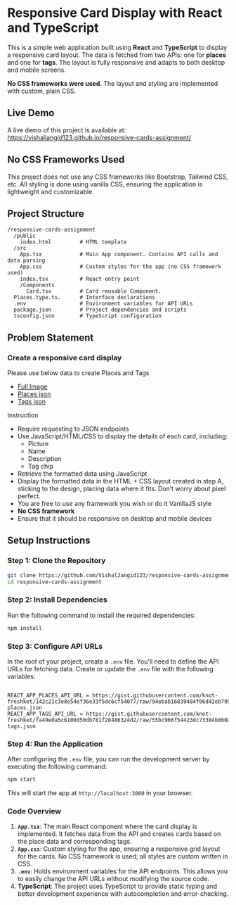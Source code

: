 # Responsive Card Display with React and TypeScript

This is a simple web application built using **React** and **TypeScript** to display a responsive card layout. The data is fetched from two APIs: one for **places** and one for **tags**. The layout is fully responsive and adapts to both desktop and mobile screens.

**No CSS frameworks were used**. The layout and styling are implemented with custom, plain CSS.


## Live Demo

A live demo of this project is available at: https://vishaljangid123.github.io/responsive-cards-assignment/



## No CSS Frameworks Used

This project does not use any CSS frameworks like Bootstrap, Tailwind CSS, etc. All styling is done using vanilla CSS, ensuring the application is lightweight and customizable.



## Project Structure

```
/responsive-cards-assignment
  /public
    index.html         # HTML template
  /src
    App.tsx            # Main App component. Contains API calls and data parsing
    App.css            # Custom styles for the app (no CSS framework used)
    index.tsx          # React entry point
    /Components
      Card.tsx         # Card reusable Component.
  Places.type.ts.      # Interface declarations
  .env                 # Environment variables for API URLs
  package.json         # Project dependencies and scripts
  tsconfig.json        # TypeScript configuration
```


## Problem Statement

### Create a responsive card display

Please use below data to create Places and Tags

- [Full Image](https://drive.google.com/file/d/14Im3uxxC7phJRyAZogihnUHcOAsVnpfv/view?usp=sharing)
- [Places json](https://gist.githubusercontent.com/knot-freshket/142c21c3e8e54ef36e33f5dc6cf54077/raw/94ebab16839484f06d42eb799e30d0a945ff1a1b/freshket-places.json)
- [Tags json](https://gist.githubusercontent.com/knot-freshket/fa49e0a5c6100d50db781f28486324d2/raw/55bc966f54423dc73384b860a305e1b67e0bfd7d/freshket-tags.json)

Instruction

- Require requesting to JSON endpoints
- Use JavaScript/HTML/CSS to display the details of each card, including:
    - Picture
    - Name
    - Description
    - Tag chip
- Retrieve the formatted data using JavaScript
- Display the formatted data in the HTML + CSS layout created in step A, sticking to the design, placing data where it fits. Don’t worry about pixel perfect.
- You are free to use any framework you wish or do it VanillaJS style
- **No CSS framework**
- Ensure that it should be responsive on desktop and mobile devices

## Setup Instructions

### Step 1: Clone the Repository

```bash
git clone https://github.com/VishalJangid123/responsive-cards-assignment.git
cd responsive-cards-assignment
```

### Step 2: Install Dependencies

Run the following command to install the required dependencies:

```bash
npm install
```

### Step 3: Configure API URLs

In the root of your project, create a `.env` file. You'll need to define the API URLs for fetching data. Create or update the `.env` file with the following variables:

```.env

REACT_APP_PLACES_API_URL = https://gist.githubusercontent.com/knot-freshket/142c21c3e8e54ef36e33f5dc6cf54077/raw/94ebab16839484f06d42eb799e30d0a945ff1a1b/freshket-places.json
REACT_APP_TAGS_API_URL = https://gist.githubusercontent.com/knot-freshket/fa49e0a5c6100d50db781f28486324d2/raw/55bc966f54423dc73384b860a305e1b67e0bfd7d/freshket-tags.json
```

### Step 4: Run the Application

After configuring the `.env` file, you can run the development server by executing the following command:

```bash
npm start
```
This will start the app at `http://localhost:3000` in your browser.

### Code Overview

1. **`App.tsx`**: The main React component where the card display is implemented. It fetches data from the API and creates cards based on the place data and corresponding tags.
2. **`App.css`**: Custom styling for the app, ensuring a responsive grid layout for the cards. No CSS framework is used; all styles are custom written in CSS.
3. **`.env`**: Holds environment variables for the API endpoints. This allows you to easily change the API URLs without modifying the source code.
4. **TypeScript**: The project uses TypeScript to provide static typing and better development experience with autocompletion and error-checking.
